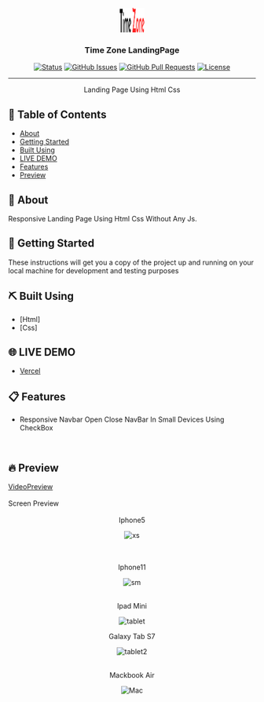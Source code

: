 <p align="center">
  <a href="" rel="noopener">
 <img width=50px height=50px src="./assests/img/logo/logo.webp" alt="Project logo"></a>
</p>

<h3 align="center">Time Zone LandingPage</h3>

<div align="center">

[![Status](https://img.shields.io/badge/status-active-success.svg)]()
[![GitHub Issues](https://img.shields.io/github/issues/kylelobo/The-Documentation-Compendium.svg)](https://github.com/kylelobo/The-Documentation-Compendium/issues)
[![GitHub Pull Requests](https://img.shields.io/github/issues-pr/kylelobo/The-Documentation-Compendium.svg)](https://github.com/kylelobo/The-Documentation-Compendium/pulls)
[![License](https://img.shields.io/badge/license-MIT-blue.svg)](/LICENSE)

</div>

---

<p align="center"> Landing Page Using Html Css
    <br> 
</p>

## 📝 Table of Contents

- [About](#about)
- [Getting Started](#getting_started)
- [Built Using](#built_using)
- [LIVE DEMO](#LIVE_DEMO)
- [Features](#Features)
- [Preview](#Preview)


## 🧐 About <a name = "about"></a>

Responsive Landing Page Using Html Css Without Any Js.

## 🏁 Getting Started <a name = "getting_started"></a>

These instructions will get you a copy of the project up and running on your local machine for development and testing purposes


## ⛏️ Built Using <a name = "built_using"></a>

- [Html]
- [Css]

## 🌐 LIVE DEMO <a name = "LIVE_DEMO"></a>

- [Vercel](template-four.vercel.app)

## 📋 Features <a name = "Features"></a>

- Responsive Navbar Open Close NavBar In Small Devices Using CheckBox

<br />

## 🔥 Preview <a name = "Preview"></a>

<div>
  <a name = "VideoPreview"  href="https://drive.google.com/file/d/1U3CMvpTI9doMK_bbJV-eopiErUATx4nn/view?usp=sharing"  >VideoPreview</a>
</div>
<br />
  <div >Screen Preview</div>
<br />
<div align="center">
  Iphone5

  ![xs](https://user-images.githubusercontent.com/89071774/189494606-0d1cbb46-726e-49d6-bfd2-4ba1c073682a.png)

</div>
<br />

<br />
<div align="center">
 Iphone11

![sm](https://user-images.githubusercontent.com/89071774/189494614-ec22fbec-0507-4562-8129-c26ab6079fb5.png)


</div>
<br />
<div align="center">
  Ipad Mini

![tablet](https://user-images.githubusercontent.com/89071774/189494598-d9b9534a-022e-48dd-8e80-2244d6c377ec.png)

</div>
<div align="center">
  Galaxy Tab S7

![tablet2](https://user-images.githubusercontent.com/89071774/189494593-74bb0ff9-fb97-44b7-b029-69f91c0a632d.png)

</div>
<br />
<div align="center">
  Mackbook Air

![Mac](https://user-images.githubusercontent.com/89071774/189494576-29bc22ef-6c48-42aa-b32a-9ed60debf463.png)

</div>

<br />